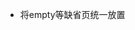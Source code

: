 <!--
 * @Author: wangtao
 * @Date: 2020-09-08 17:18:06
 * @LastEditors: 汪滔
 * @LastEditTime: 2020-09-08 17:18:59
 * @Description: 缺省页
-->


- 将empty等缺省页统一放置
